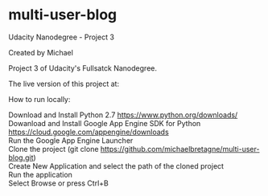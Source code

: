 # multi-user-blog
Udacity Nanodegree - Project 3

Created by Michael

Project 3 of Udacity's Fullsatck Nanodegree.

The live version of this project at:

How to run locally:

Download and Install Python 2.7 https://www.python.org/downloads/<br>
Dowanload and Install Google App Engine SDK for Python https://cloud.google.com/appengine/downloads<br>
Run the Google App Engine Launcher<br>
Clone the project (git clone https://github.com/michaelbretagne/multi-user-blog.git)<br>
Create New Application and select the path of the cloned project<br>
Run the application<br>
Select Browse or press Ctrl+B<br>
